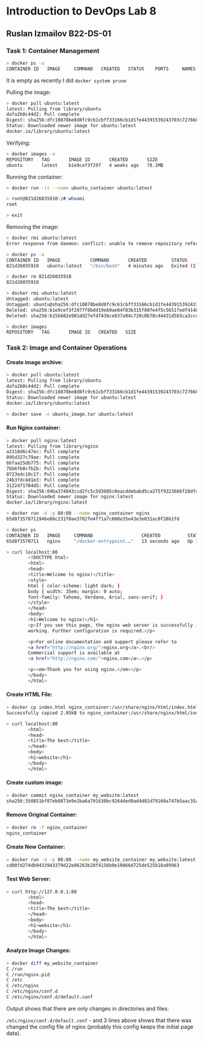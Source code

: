 # Introduction to DevOps Lab 8
## Ruslan Izmailov B22-DS-01 

### Task 1: Container Management

```sh
> docker ps -a
CONTAINER ID   IMAGE     COMMAND   CREATED   STATUS    PORTS     NAMES
```

It is empty as recently I did ```docker system prune``` 

Pulling the image: 
```sh
> docker pull ubuntu:latest     
latest: Pulling from library/ubuntu
dafa2b0c44d2: Pull complete 
Digest: sha256:dfc10878be8d8fc9c61cbff33166cb1d1fe44391539243703c72766894fa834a
Status: Downloaded newer image for ubuntu:latest
docker.io/library/ubuntu:latest
```

Verifying: 
```sh 
> docker images -a
REPOSITORY   TAG       IMAGE ID       CREATED       SIZE
ubuntu       latest    b1e9cef3f297   4 weeks ago   78.1MB
```             

Running the container: 
```sh
> docker run -it --name ubuntu_container ubuntu:latest

> root@821d26035910:/# whoami
root

> exit
```

Removing the image: 
```sh 
> docker rmi ubuntu:latest
Error response from daemon: conflict: unable to remove repository reference "ubuntu:latest" (must force) - container 821d26035910 is using its referenced image b1e9cef3f297

> docker ps -a
CONTAINER ID   IMAGE           COMMAND       CREATED         STATUS                          PORTS     NAMES
821d26035910   ubuntu:latest   "/bin/bash"   4 minutes ago   Exited (2) About a minute ago             ubuntu_container

> docker rm 821d26035910   
821d26035910

> docker rmi ubuntu:latest
Untagged: ubuntu:latest
Untagged: ubuntu@sha256:dfc10878be8d8fc9c61cbff33166cb1d1fe44391539243703c72766894fa834a
Deleted: sha256:b1e9cef3f2977f8bdd19eb9ae04f83b315f80fe4f5c5651fedf41482c12432f7
Deleted: sha256:b15b682e901dd27efdf436ce837a94c729c0b78c44431d5b5ca3ccca1bed40da

> docker images 
REPOSITORY   TAG       IMAGE ID   CREATED   SIZE
```

### Task 2: Image and Container Operations

#### Create image archive: 
```sh
> docker pull ubuntu:latest
latest: Pulling from library/ubuntu
dafa2b0c44d2: Pull complete 
Digest: sha256:dfc10878be8d8fc9c61cbff33166cb1d1fe44391539243703c72766894fa834a
Status: Downloaded newer image for ubuntu:latest
docker.io/library/ubuntu:latest

> docker save -o ubuntu_image.tar ubuntu:latest  
```

#### Run        Nginx container: 
```sh 
> docker pull nginx:latest
latest: Pulling from library/nginx
a2318d6c47ec: Pull complete 
095d327c79ae: Pull complete 
bbfaa25db775: Pull complete 
7bb6fb0cfb2b: Pull complete 
0723edc10c17: Pull complete 
24b3fdc4d1e3: Pull complete 
3122471704d5: Pull complete 
Digest: sha256:04ba374043ccd2fc5c593885c0eacddebabd5ca375f9323666f28dfd5a9710e3
Status: Downloaded newer image for nginx:latest
docker.io/library/nginx:latest

> docker run -d -p 80:80 --name nginx_container nginx
65d8f3570711946e88c231f0ae3702fe4f71a7c600e35e43e3e031ac0f28b1fd

> docker ps 
CONTAINER ID   IMAGE     COMMAND                  CREATED          STATUS          PORTS                               NAMES
65d8f3570711   nginx     "/docker-entrypoint.…"   13 seconds ago   Up 12 seconds   0.0.0.0:80->80/tcp, :::80->80/tcp   nginx_container  

> curl localhost:80
        <!DOCTYPE html>
        <html>
        <head>
        <title>Welcome to nginx!</title>
        <style>
        html { color-scheme: light dark; }
        body { width: 35em; margin: 0 auto;
        font-family: Tahoma, Verdana, Arial, sans-serif; }
        </style>
        </head>
        <body>
        <h1>Welcome to nginx!</h1>
        <p>If you see this page, the nginx web server is successfully installed and
        working. Further configuration is required.</p>

        <p>For online documentation and support please refer to
        <a href="http://nginx.org/">nginx.org</a>.<br/>
        Commercial support is available at
        <a href="http://nginx.com/">nginx.com</a>.</p>

        <p><em>Thank you for using nginx.</em></p>
        </body>
        </html>
``` 

#### Create HTML File: 
```sh 
> docker cp index.html nginx_container:/usr/share/nginx/html/index.html
Successfully copied 2.05kB to nginx_container:/usr/share/nginx/html/index.html

> curl localhost:80
        <html>
        <head>
        <title>The best</title>
        </head>
        <body>
        <h1>website</h1>
        </body>
        </html>
```

#### Create custom image: 
```sh
> docker commit nginx_container my_website:latest
sha256:350851bf87eb0873e9e2ba6a791630bc9264ded9ad4d82d79160a747b5aac35a 
```

#### Remove Original Container: 
```sh
> docker rm -f nginx_container
nginx_container
```

#### Create New Container:
```sh
> docker run -d -p 80:80 --name my_website_container my_website:latest  
cd00fd274db9433943379d22e06263b28f4156b0e10866d725de525b18a89963   
```

#### Test Web Server:
```sh 
> curl http://127.0.0.1:80  
        <html>
        <head>
        <title>The best</title>
        </head>
        <body>
        <h1>website</h1>
        </body>
        </html>
```


#### Analyze Image Changes:
```sh
> docker diff my_website_container
C /run
C /run/nginx.pid
C /etc
C /etc/nginx
C /etc/nginx/conf.d
C /etc/nginx/conf.d/default.conf    
```

Output shows that there are only changes in directories and files:      

```/etc/nginx/conf.d/default.conf``` - and 3 lines above shows that there was changed the config file of nginx (probably this config keeps the initial page data).      